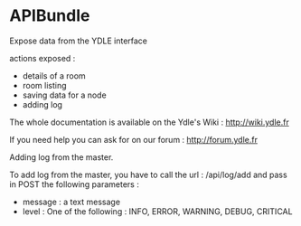 APIBundle
=========

Expose data from the YDLE interface

actions exposed :
- details of a room
- room listing
- saving data for a node
- adding log

The whole documentation is available on the Ydle's Wiki : http://wiki.ydle.fr

If you need help you can ask for on our forum : http://forum.ydle.fr


Adding log from the master.

To add log from the master, you have to call the url : /api/log/add and pass in POST the following parameters :

- message : a text message
- level : One of the following : INFO, ERROR, WARNING, DEBUG, CRITICAL
